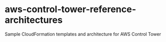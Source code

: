 # aws-control-tower-reference-architectures
Sample CloudFormation templates and architecture for AWS Control Tower
